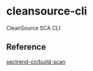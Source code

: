 # cleansource-cli

CleanSource SCA CLI

## Reference

[sectrend-cn/build-scan](https://github.com/sectrend-cn/build-scan)
